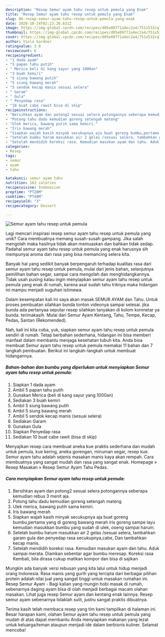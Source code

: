 ```yaml
---
description: "Resep Semur ayam tahu resep untuk pemula yang Enak"
title: "Resep Semur ayam tahu resep untuk pemula yang Enak"
slug: 86-resep-semur-ayam-tahu-resep-untuk-pemula-yang-enak
date: 2020-10-24T02:23:20.631Z
image: https://img-global.cpcdn.com/recipes/d05e09771a4ec2a4/751x532cq70/semur-ayam-tahu-resep-untuk-pemula-foto-resep-utama.jpg
thumbnail: https://img-global.cpcdn.com/recipes/d05e09771a4ec2a4/751x532cq70/semur-ayam-tahu-resep-untuk-pemula-foto-resep-utama.jpg
cover: https://img-global.cpcdn.com/recipes/d05e09771a4ec2a4/751x532cq70/semur-ayam-tahu-resep-untuk-pemula-foto-resep-utama.jpg
author: Viola Gardner
ratingvalue: 3.8
reviewcount: 6
recipeingredient:
- "1 dada ayam"
- "5 papan tahu putih"
- " Merica beli di kang sayur yang 1000an"
- "3 buah kemiri"
- "5 siung bawang putih"
- "5 siung bawang merah"
- "5 sendok kecap manis sesuai selera"
- " Garam"
- " Gula"
- " Penyedap rasa"
- "10 buat cabe rawit bisa di skip"
recipeinstructions:
- "Bersihkan ayam dan potong2 sesuai selera potongannya seberapa kemudian rebus 3 menit aja."
- "Potong tahu dadu kemudian goreng setengah mateng"
- "Ulek merica, bawang putih sama kemiri."
- "Iris bawang merah"
- "Siapkan wajah kasih minyak secukupnya aja buat goreng bumbu,pertama yang di goreng bawang merah iris goreng sampe layu kemudian masukkan bumbu yang sudah di ulek, oseng sampai harum."
- "Setelah bumbu harum masukkan air 2 gelas /sesuai selera, tambahkan garam gula dan penyedap rasa secukupnya,cabe, Dan tambahkan kecap manis."
- "Setelah mendidih koreksi rasa. Kemudian masukan ayam dan tahu. Aduk sampai merata. Diamkan sebentar agar bumbu meresap. Koreksi rasa Kembali, bila dirasa cukup matikan kompor dan bisa di sajikan"
categories:
- Resep
tags:
- semur
- ayam
- tahu

katakunci: semur ayam tahu 
nutrition: 163 calories
recipecuisine: Indonesian
preptime: "PT20M"
cooktime: "PT48M"
recipeyield: "3"
recipecategory: Dessert

---
```



![Semur ayam tahu resep untuk pemula](https://img-global.cpcdn.com/recipes/d05e09771a4ec2a4/751x532cq70/semur-ayam-tahu-resep-untuk-pemula-foto-resep-utama.jpg)

Lagi mencari inspirasi resep semur ayam tahu resep untuk pemula yang unik? Cara membuatnya memang susah-susah gampang. Jika salah mengolah maka hasilnya tidak akan memuaskan dan bahkan tidak sedap. Padahal semur ayam tahu resep untuk pemula yang enak harusnya sih mempunyai aroma dan rasa yang bisa memancing selera kita.

Banyak hal yang sedikit banyak berpengaruh terhadap kualitas rasa dari semur ayam tahu resep untuk pemula, mulai dari jenis bahan, selanjutnya pemilihan bahan segar, sampai cara mengolah dan menghidangkannya. Tidak usah pusing kalau ingin menyiapkan semur ayam tahu resep untuk pemula yang enak di rumah, karena asal sudah tahu triknya maka hidangan ini mampu menjadi suguhan istimewa.

Dalam kesempatan kali ini saya akan masak SEMUR AYAM dan Tahu. Untuk proses pembuatan silahkan bunda tonton videonya sampai selesai. jika bunda ada pertanyaa seputar resep silahkan tanyakan di kolom komnetar ya bunda. terimakasih. Mulai dari Semur Ayam Kentang, Tahu, Tempe, Kecap, Pedas, Santan (Rekomended).


Nah, kali ini kita coba, yuk, siapkan semur ayam tahu resep untuk pemula sendiri di rumah. Tetap berbahan sederhana, hidangan ini bisa memberi manfaat dalam membantu menjaga kesehatan tubuh kita. Anda bisa membuat Semur ayam tahu resep untuk pemula memakai 11 bahan dan 7 langkah pembuatan. Berikut ini langkah-langkah untuk membuat hidangannya.

<!--inarticleads1-->

##### Bahan-bahan dan bumbu yang diperlukan untuk menyiapkan Semur ayam tahu resep untuk pemula:

1. Siapkan 1 dada ayam
1. Ambil 5 papan tahu putih
1. Gunakan  Merica (beli di kang sayur yang 1000an)
1. Sediakan 3 buah kemiri
1. Ambil 5 siung bawang putih
1. Ambil 5 siung bawang merah
1. Ambil 5 sendok kecap manis (sesuai selera)
1. Sediakan  Garam
1. Gunakan  Gula
1. Siapkan  Penyedap rasa
1. Sediakan 10 buat cabe rawit (bisa di skip)


Menyajikan resep cara membuat aneka kue praktis sederhana dan mudah untuk pemula, kue kering, aneka gorengan, minuman segar, resep kue. Semur ayam tahu adalah sejenis masakan manis kaya akan rempah. Cara membuatnya yang sangat mudah dan rasa yang sangat enak. Homepage » Resep Masakan » Resep Semur Ayam Tahu Pedas. 

<!--inarticleads2-->

##### Cara menyiapkan Semur ayam tahu resep untuk pemula:

1. Bersihkan ayam dan potong2 sesuai selera potongannya seberapa kemudian rebus 3 menit aja.
1. Potong tahu dadu kemudian goreng setengah mateng
1. Ulek merica, bawang putih sama kemiri.
1. Iris bawang merah
1. Siapkan wajah kasih minyak secukupnya aja buat goreng bumbu,pertama yang di goreng bawang merah iris goreng sampe layu kemudian masukkan bumbu yang sudah di ulek, oseng sampai harum.
1. Setelah bumbu harum masukkan air 2 gelas /sesuai selera, tambahkan garam gula dan penyedap rasa secukupnya,cabe, Dan tambahkan kecap manis.
1. Setelah mendidih koreksi rasa. Kemudian masukan ayam dan tahu. Aduk sampai merata. Diamkan sebentar agar bumbu meresap. Koreksi rasa Kembali, bila dirasa cukup matikan kompor dan bisa di sajikan


Mungkin ada banyak versi rebusan yang kita lalui untuk hidup menjadi orang Indonesia. Rasa manis yang gurih yang tercipta dari berbagai pilihan protein adalah nilai jual yang sangat tinggi untuk masakan rumahan ini. Resep Semur Ayam - Bagi kalian yang mungin hobi masak di rumah, sebenarnya daging ayam bisa di olah menjadi berbagai macam olahan masakan. Lihat juga resep Semur ayam dan kentang enak lainnya. Resep semur ayam sebenarnya tidaklah sulit, justru sangat praktis dibuatnya. 

Terima kasih telah membaca resep yang tim kami tampilkan di halaman ini. Besar harapan kami, olahan Semur ayam tahu resep untuk pemula yang mudah di atas dapat membantu Anda menyiapkan makanan yang lezat untuk keluarga/teman ataupun menjadi ide dalam berbisnis kuliner. Selamat mencoba!
